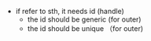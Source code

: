 - if refer to sth, it needs id (handle)
    - the id should be generic (for outer)
    - the id should be unique （for outer)